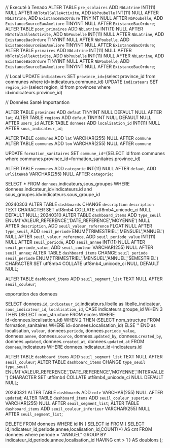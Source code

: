 // Executé à Tenado
ALTER TABLE `pre_scolaires`  ADD `NbLatrine` INT(11) NULL  AFTER `NbTotalSalleActivite`,  ADD `NbPoubelle` INT(11) NULL  AFTER `NbLatrine`,  ADD `ExistanceBacOrdure` TINYINT NULL  AFTER `NbPoubelle`,  ADD `ExistanceSourceEauAmeliore` TINYINT NULL  AFTER `ExistanceBacOrdure`;
ALTER TABLE `post_primaires`  ADD `NbLatrine` INT(11) NULL  AFTER `NbTotalSalleActivite`,  ADD `NbPoubelle` INT(11) NULL  AFTER `NbLatrine`,  ADD `ExistanceBacOrdure` TINYINT NULL  AFTER `NbPoubelle`,  ADD `ExistanceSourceEauAmeliore` TINYINT NULL  AFTER `ExistanceBacOrdure`;
ALTER TABLE `primaires`  ADD `NbLatrine` INT(11) NULL  AFTER `NbTotalSalleActivite`,  ADD `NbPoubelle` INT(11) NULL  AFTER `NbLatrine`,  ADD `ExistanceBacOrdure` TINYINT NULL  AFTER `NbPoubelle`,  ADD `ExistanceSourceEauAmeliore` TINYINT NULL  AFTER `ExistanceBacOrdure`;




// Local
UPDATE `indicateurs` SET `province_id`=(select province_id from communes where id=indicateurs.commune_id)
UPDATE `indicateurs` SET `region_id`=(select region_id from provinces where id=indicateurs.province_id)

// Données Santé
Importantion

<!-- SELECT `id`, `region_id`,(select region from regions where formation_sanitaires.region_id=id) as region , `province_id`,(select province from provinces where formation_sanitaires.province_id=id) as province , `commune_id`,(select commune from communes where formation_sanitaires.commune_id=id) as commune , `district_id`, `code`, `nom_structure`, `lon`, `lat`, `type`, `adresse`, `adresse_postale`, `tel`, `fax`, `email`, `titre`, `proprietaire`, `qualificat`, `n_decision`, `date_autorisation`, `observations_qualification`, `observations_structure`, `autre_observations`, `date_fermeture`, `updated_by`, `created_by`, `updated`, `created_at`, `updated_at` FROM `formation_sanitaires` WHERE 1 -->


ALTER TABLE `provinces`  ADD `defaut` TINYINT NULL DEFAULT NULL  AFTER `lat`;
ALTER TABLE `regions` ADD `defaut` TINYINT NULL DEFAULT NULL AFTER `users_id`
ALTER TABLE `donnees` ADD `localisation_id` INT(11) NULL AFTER `sous_indicateur_id`;

ALTER TABLE `communes` ADD `lat` VARCHAR(255) NULL AFTER `commune`
ALTER TABLE `communes` ADD `lon` VARCHAR(255) NULL AFTER `commune`

UPDATE `formation_sanitaires` SET `commune_id`=(SELECT id from communes where communes.province_id=formation_sanitaires.province_id)


ALTER TABLE `communes` ADD `categorie` INT(11) NULL AFTER `defaut`, ADD `urlSiteWeb` VARCHAR(255) NULL AFTER `categorie`;


SELECT * FROM `donnees`,indicateurs,sous_groupes WHERE donnees.indicateur_id=indicateurs.id and sous_groupes.id=indicateurs.sous_groupe_id

20240303
ALTER TABLE `dashboards` CHANGE `description` `description` TEXT CHARACTER SET utf8mb4 COLLATE utf8mb4_unicode_ci NULL DEFAULT NULL;
20240310
ALTER TABLE `dashboard_items` ADD `type_seuil` ENUM('VALEUR_REFERENCE','DATE_REFERENCE','MOYENNE') NULL AFTER `description`, ADD `seuil_valeur_reference` FLOAT NULL AFTER `type_seuil`, ADD `seuil_periode` ENUM('TRIMESTRIEL','MENSUEL','ANNUEL') NULL AFTER `seuil_valeur_reference`, ADD `seuil_periode_value` INT(11) NULL AFTER `seuil_periode`, ADD `seuil_annee` INT(11) NULL AFTER `seuil_periode_value`, ADD `seuil_couleur` VARCHAR(255) NULL AFTER `seuil_annee`;
ALTER TABLE `dashboard_items` CHANGE `seuil_periode` `seuil_periode` ENUM('TRIMESTRIEL','MENSUEL','ANNUEL','SEMESTRIEL') CHARACTER SET utf8mb4 COLLATE utf8mb4_unicode_ci NULL DEFAULT NULL;

ALTER TABLE `dashboard_items` ADD `seuil_segment_list` TEXT NULL AFTER `seuil_couleur`;

exportation des donnees

SELECT donnees.`id`, `indicateur_id`,indicateurs.libelle as libelle_indicateur, `sous_indicateur_id`, `localisation_id`, CASE indicateurs.groupe_id WHEN 3 THEN (SELECT nom_structure FROM ecoles WHERE id=donnees.localisation_id) WHEN 2 THEN (SELECT nom_structure FROM formation_sanitaires WHERE id=donnees.localisation_id) ELSE '' END as localisation, `valeur`, donnees.`periode`, donnees.`periode_value`, donnees.`annee`, donnees.`source`, donnees.`updated_by`, donnees.`created_by`, donnees.`updated`, donnees.`created_at`, donnees.`updated_at` FROM `donnees`,indicateurs WHERE donnees.indicateur_id=indicateurs.id

ALTER TABLE `dashboard_items` ADD `seuil_segment_list` TEXT NULL AFTER `seuil_couleur`;
ALTER TABLE `dashboard_items` CHANGE `type_seuil` `type_seuil` ENUM('VALEUR_REFERENCE','DATE_REFERENCE','MOYENNE','INTERVALLE') CHARACTER SET utf8mb4 COLLATE utf8mb4_unicode_ci NULL DEFAULT NULL;

20240321
ALTER TABLE `dashboards` ADD `role` VARCHAR(255) NULL AFTER `updated`;
ALTER TABLE `dashboard_items` ADD `seuil_couleur_superieur` VARCHAR(255) NULL AFTER `seuil_segment_list`;
ALTER TABLE `dashboard_items` ADD `seuil_couleur_inferieur` VARCHAR(255) NULL AFTER `seuil_segment_list`;


DELETE FROM donnees
WHERE id IN (
    SELECT id
    FROM (
        SELECT id,indicateur_id,periode,annee,localisation_id,COUNT(*) AS cnt FROM donnees where periode = "ANNUEL" GROUP BY indicateur_id,periode,annee,localisation_id HAVING cnt > 1
    ) AS doublons
);